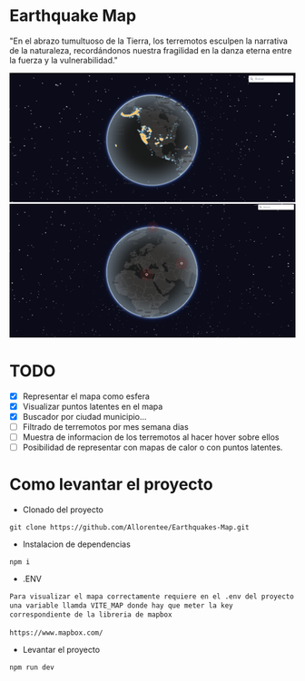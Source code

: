 # Earthquake Map

"En el abrazo tumultuoso de la Tierra, los terremotos esculpen la narrativa de la naturaleza, recordándonos nuestra fragilidad en la danza eterna entre la fuerza y la vulnerabilidad."


<img src='public/images/heatmap.png' alt='Mapa'/>
<img src='public/images/wave.png' alt='Mapa'/>

# TODO

- [x] Representar el mapa como esfera
- [x] Visualizar puntos latentes en el mapa
- [x] Buscador por ciudad municipio...
- [ ] Filtrado de terremotos por mes semana dias
- [ ] Muestra de informacion de los terremotos al hacer hover sobre ellos
- [ ] Posibilidad de representar con mapas de calor o con puntos latentes.

# Como levantar el proyecto

* Clonado del proyecto
  
```
git clone https://github.com/Allorentee/Earthquakes-Map.git
```

* Instalacion de dependencias
  
```
npm i
```

* .ENV

```
Para visualizar el mapa correctamente requiere en el .env del proyecto una variable llamda VITE_MAP donde hay que meter la key correspondiente de la libreria de mapbox

https://www.mapbox.com/
```


* Levantar el proyecto
  
```
npm run dev
```

